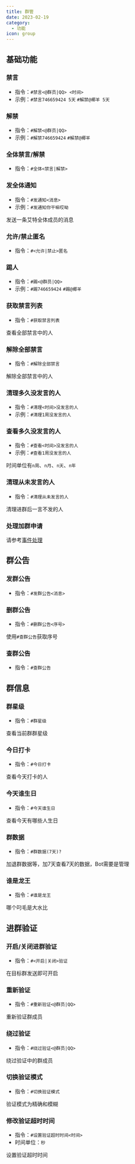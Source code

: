 ```yaml
--- 
title: 群管
date: 2023-02-19
category:
  - 功能
icon: group
---
```




## 基础功能

### 禁言
- 指令：`#禁言<@群员|QQ> <时间>`
- 示例：`#禁言746659424 5天` `#解禁@椰羊 5天`

### 解禁
- 指令：`#解禁<@群员|QQ>`
- 示例：`#解禁746659424` `#解禁@椰羊`

### 全体禁言/解禁
- 指令：`#全体<禁言|解禁>`

### 发全体通知
- 指令：`#发通知<消息>`
- 示例：`#发通知你干嘛哎呦`

发送一条艾特全体成员的消息

### 允许/禁止匿名
- 指令：`#<允许|禁止>匿名`

### 踢人
- 指令：`#踢<@群员|QQ>`
- 示例：`#踢746659424` `#踢@椰羊`

### 获取禁言列表
- 指令：`#获取禁言列表`

查看全部禁言中的人

### 解除全部禁言
- 指令：`#解除全部禁言`

解除全部禁言中的人

### 清理多久没发言的人
- 指令：`#清理<时间>没发言的人`
- 示例：`#清理1周没发言的人`

### 查看多久没发言的人
- 指令：`#查看<时间>没发言的人`
- 示例：`#查看1周没发言的人`

时间单位有`n周`、`n月`、`n天`、`n年`

### 清理从未发言的人
- 指令：`#清理从未发言的人`

清理进群后一言不发的人

### 处理加群申请
请参考[事件处理](./Notice#事件处理)

## 群公告

### 发群公告
- 指令：`#发群公告<消息>`

### 删群公告
- 指令：`#删群公告<序号>`

使用`#查群公告`获取序号

### 查群公告
- 指令：`#查群公告`


## 群信息

### 群星级
- 指令：`#群星级`

查看当前群群星级

### 今日打卡
- 指令：`#今日打卡`

查看今天打卡的人 

### 今天谁生日
- 指令：`#今天谁生日`

查看今天有哪些人生日

### 群数据
- 指令：`#群数据(7天)?`

加退群数据等，加7天查看7天的数据，Bot需要是管理

### 谁是龙王
- 指令：`#谁是龙王`

哪个叼毛是大水比

## 进群验证

### 开启/关闭进群验证
- 指令：`#<开启|关闭>验证`

在目标群发送即可开启

### 重新验证
- 指令：`#重新验证<@群员|QQ>`

重新验证群成员

### 绕过验证
- 指令：`#绕过验证<@群员|QQ>`

绕过验证中的群成员

### 切换验证模式<Badge type="tip" text="master" />
- 指令：`#切换验证模式`

验证模式为精确和模糊

### 修改验证超时时间<Badge type="tip" text="master" />
- 指令：`#设置验证超时时间<时间>`
- 时间单位：`秒`

设置验证超时时间
